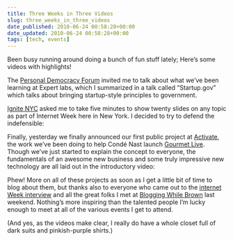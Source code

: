 ```yaml
---
title: Three Weeks in Three Videos
slug: three_weeks_in_three_videos
date_published: 2010-06-24 00:58:28+00:00
date_updated: 2010-06-24 00:58:28+00:00
tags: [tech, events]
---
```

Been busy running around doing a bunch of fun stuff lately; Here’s some videos with highlights!

The [Personal Democracy Forum](http://personaldemocracy.com/personal-democracy-forum-2010-conference-was) invited me to talk about what we’ve been learning at Expert labs, which I summarized in a talk called “Startup.gov” which talks about bringing startup-style principles to government.

[Ignite NYC](http://www.ignitenyc.org/) asked me to take five minutes to show twenty slides on any topic as part of Internet Week here in New York. I decided to try to defend the indefensible:

Finally, yesterday we finally announced our first public project at [Activate](http://activate.com/), the work we’ve been doing to help Condé Nast launch [Gourmet Live](http://live.gourmet.com/). Though we’ve just started to explain the concept to everyone, the fundamentals of an awesome new business and some truly impressive new technology are all laid out in the introductory video:

Phew! More on all of these projects as soon as I get a little bit of time to blog about them, but thanks also to everyone who came out to the [internet Week interview](https://www.internetweekny.com/events/491) and all the great folks I met at [Blogging While Brown](http://bloggingwhilebrown.com/) last weekend. Nothing’s more inspiring than the talented people I’m lucky enough to meet at all of the various events I get to attend.

(And yes, as the videos make clear, I really do have a whole closet full of dark suits and pinkish-purple shirts.)
